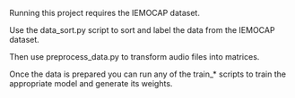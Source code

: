 Running this project requires the IEMOCAP dataset.

Use the data_sort.py script to sort and label the data from the IEMOCAP dataset.

Then use preprocess_data.py to transform audio files into matrices.

Once the data is prepared you can run any of the train_* scripts to train the appropriate model and generate its weights.
